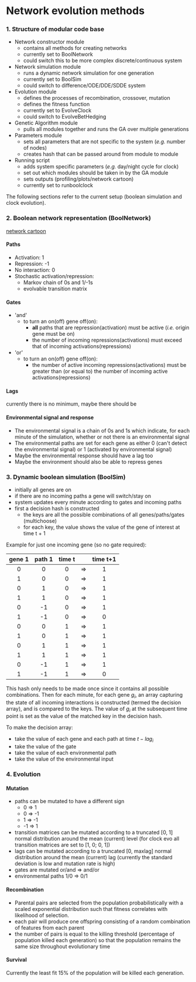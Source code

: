# Network evolution methods

### 1. Structure of modular code base

- Network constructor module
	- contains all methods for creating networks
	- currently set to BoolNetwork
	- could switch this to be more complex discrete/continuous system
- Network simulation module
	- runs a dynamic network simulation for one generation
	- currently set to BoolSim
	- could switch to difference/ODE/DDE/SDDE system
- Evolution module
	- defines the processes of recombination, crossover, mutation
	- defines the fitness function
	- currently set to EvolveClock
	- could switch to EvolveBetHedging
- Genetic Algorithm module
	- pulls all modules together and runs the GA over multiple generations
- Parameters module
	- sets all parameters that are not specific to the system (*e.g.* number of nodes)
	- creates hash that can be passed around from module to module
- Running script
	- adds system specific parameters (*e.g.* day/night cycle for clock)
	- set out which modules should be taken in by the GA module
	- sets outputs (profiling/plots/network cartoon)
	- currently set to runboolclock

The following sections refer to the current setup (boolean simulation and clock evolution).

### 2. Boolean network representation (BoolNetwork)

[network cartoon](https://raw.githubusercontent.com/Treblesteph/network_evo/master/assets/generalnet.png)

#### Paths

- Activation: 1
- Repression: -1
- No interaction: 0
- Stochastic activation/repression:
	- Markov chain of 0s and 1/-1s
	- evolvable transition matrix

#### Gates

- 'and'
	- to turn an on(off) gene off(on):
		- **all** paths that are repression(activation) must be active (*i.e.* origin gene must be on)
		- the number of incoming repressions(activations) must exceed that of incoming activations(repressions)
- 'or'
	- to turn an on(off) gene off(on):
		- the number of active incoming repressions(activations) must be greater than (or equal to) the number of incoming active activations(repressions)

#### Lags

currently there is no minimum, maybe there should be

#### Environmental signal and response

- The environmental signal is a chain of 0s and 1s which indicate, for each minute of the simulation, whether or not there is an environmental signal
-  The environmental paths are set for each gene as either 0 (can't detect the environmental signal) or 1 (activated by environmental signal)
- Maybe the environmental response should have a lag too
- Maybe the environment should also be able to repress genes

### 3. Dynamic boolean simulation (BoolSim)

- initially all genes are on
- if there are no incoming paths a gene will switch/stay on
- system updates every minute according to gates and incoming paths
- first a decision hash is constructed
	- the keys are all the possible combinations of all genes/paths/gates (multichoose)
	- for each key, the value shows the value of the gene of interest at time t + 1

Example for just one incoming gene (so no gate required):

|  gene 1  |  path 1  |  time t  |          | time t+1 |
|:--------:|:--------:|:--------:|:--------:|:--------:|
|     0    |     0    |     0    |    =>    |     1    |
|     1    |     0    |     0    |    =>    |     1    |
|     0    |     1    |     0    |    =>    |     1    |
|     1    |     1    |     0    |    =>    |     1    |
|     0    |    -1    |     0    |    =>    |     1    |
|     1    |    -1    |     0    |    =>    |     0    |
|     0    |     0    |     1    |    =>    |     1    |
|     1    |     0    |     1    |    =>    |     1    |
|     0    |     1    |     1    |    =>    |     1    |
|     1    |     1    |     1    |    =>    |     1    |
|     0    |    -1    |     1    |    =>    |     1    |
|     1    |    -1    |     1    |    =>    |     0    |

This hash only needs to be made once since it contains all possible combinations. Then for each minute, for each gene $g_{i}$, an array capturing the state of all incoming interactions is constructed (termed the decision array), and is compared to the keys. The value of $g_{i}$ at the subsequent time point is set as the value of the matched key in the decision hash.

To make the decision array:

- take the value of each gene and each path at time $t - lag_{i}$
- take the value of the gate
- take the value of each environmental path
- take the value of the environmental input

### 4. Evolution

#### Mutation

- paths can be mutated to have a different sign
	- 0 => 1
	- 0 => -1
	- 1 => -1
	- -1 => 1
- transition matrices can be mutated according to a truncated [0, 1] normal distribution around the mean (current) level (for clock evo all transition matrices are set to [1, 0; 0, 1])
- lags can be mutated according to a truncated [0, maxlag] normal distribution around the mean (current) lag (currently the standard deviation is low and mutation rate is high)
- gates are mutated or/and => and/or
- environmental paths 1/0 => 0/1

#### Recombination

- Parental pairs are selected from the population probabilistically with a scaled exponential distribution such that fitness correlates with likelihood of selection.
- each pair will produce one offspring consisting of a random combination of features from each parent
- the number of pairs is equal to the killing threshold (percentage of population killed each generation) so that the population remains the same size throughout evolutionary time

#### Survival

Currently the least fit 15% of the population will be killed each generation.
